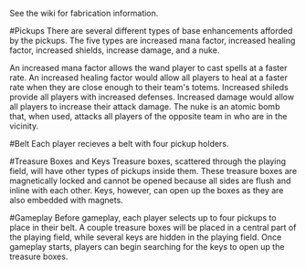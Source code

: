 See the wiki for fabrication information. 

#Pickups
There are several different types of base enhancements afforded by the pickups. The five types are increased mana factor, increased healing factor, increased shields, increase damage, and a nuke. 

An increased mana factor allows the wand player to cast spells at a faster rate. An increased healing factor would allow all players to heal at a faster rate when they are close enough to their team's totems. Increased shileds provide all players with increased defenses. Increased damage would allow all players to increase their attack damage. The nuke is an atomic bomb that, when used, attacks all players of the opposite team in who are in the vicinity. 

#Belt
Each player recieves a belt with four pickup holders.

#Treasure Boxes and Keys
Treasure boxes, scattered through the playing field, will have other types of pickups inside them. These treasure boxes are magnetically locked and cannot be opened because all sides are flush and inline with each other. Keys, however, can open up the boxes as they are also embedded with magnets. 

#Gameplay
Before gameplay, each player selects up to four pickups to place in their belt. A couple treasure boxes will be placed in a central part of the playing field, while several keys are hidden in the playing field. Once gameplay starts, players can begin searching for the keys to open up the treasure boxes. 


